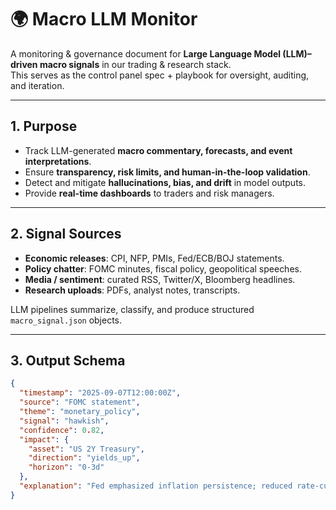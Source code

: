 # 🌍 Macro LLM Monitor

A monitoring & governance document for **Large Language Model (LLM)–driven macro signals** in our trading & research stack.  
This serves as the control panel spec + playbook for oversight, auditing, and iteration.

---

## 1. Purpose

- Track LLM-generated **macro commentary, forecasts, and event interpretations**.  
- Ensure **transparency, risk limits, and human-in-the-loop validation**.  
- Detect and mitigate **hallucinations, bias, and drift** in model outputs.  
- Provide **real-time dashboards** to traders and risk managers.  

---

## 2. Signal Sources

- **Economic releases**: CPI, NFP, PMIs, Fed/ECB/BOJ statements.  
- **Policy chatter**: FOMC minutes, fiscal policy, geopolitical speeches.  
- **Media / sentiment**: curated RSS, Twitter/X, Bloomberg headlines.  
- **Research uploads**: PDFs, analyst notes, transcripts.  

LLM pipelines summarize, classify, and produce structured `macro_signal.json` objects.

---

## 3. Output Schema

```json
{
  "timestamp": "2025-09-07T12:00:00Z",
  "source": "FOMC statement",
  "theme": "monetary_policy",
  "signal": "hawkish",
  "confidence": 0.82,
  "impact": {
    "asset": "US 2Y Treasury",
    "direction": "yields_up",
    "horizon": "0-3d"
  },
  "explanation": "Fed emphasized inflation persistence; reduced rate-cut probability."
}
